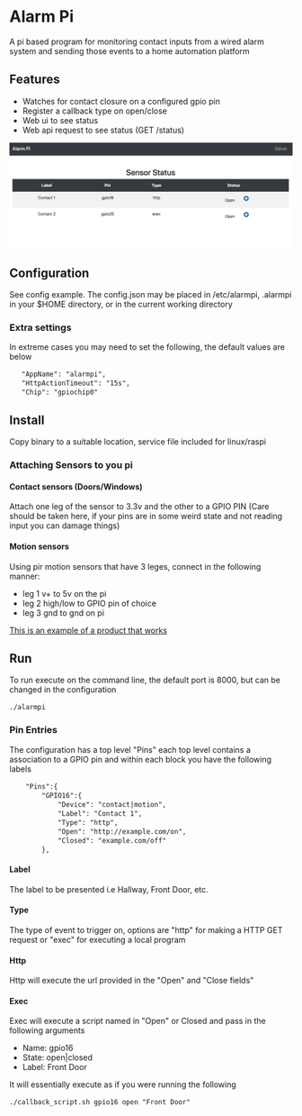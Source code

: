 # Alarm Pi

A pi based program for monitoring contact inputs from a wired alarm system and sending those events to a home automation platform

## Features

* Watches for contact closure on a configured gpio pin
* Register a callback type on open/close
* Web ui to see status
* Web api request to see status (GET /status)

![Image of Home](alarmpi_home.png?raw=true)


## Configuration

See config example.   The config.json may be placed in /etc/alarmpi, .alarmpi in your $HOME directory, or in the current working directory

### Extra settings

In extreme cases you may need to set the following, the default values are below

```
   "AppName": "alarmpi",
   "HttpActionTimeout": "15s",
   "Chip": "gpiochip0"
```

## Install

Copy binary to a suitable location, service file included for linux/raspi


### Attaching Sensors to you pi

#### Contact sensors (Doors/Windows)

Attach one leg of the sensor to 3.3v and the other to a GPIO PIN (Care should be taken here, if your pins are in some weird state and not reading input you can damage things)

#### Motion sensors

Using pir motion sensors that have 3 leges, connect in the following manner:

* leg 1 v+ to 5v on the pi
* leg 2 high/low to GPIO pin of choice
* leg 3 gnd to gnd on pi

[This is an example of a product that works](https://www.amazon.com/HiLetgo-Pyroelectric-Sensor-Infrared-Detector/dp/B07RT7MK7C/ref=sr_1_1?dchild=1&keywords=pir+motion+hiletgo&qid=1601258474&sr=8-1)

## Run

To run execute on the command line, the default port is 8000, but can be changed in the configuration

```
./alarmpi
```
 
### Pin Entries

The configuration has a top level "Pins" each top level contains a association to a GPIO pin and within each block  you have the following labels

```
	"Pins":{
		"GPIO16":{
    		"Device": "contact|motion",
    		"Label": "Contact 1",
    		"Type": "http",
			"Open": "http://example.com/on",
			"Closed": "example.com/off"
		},
```

#### Label

The label to be presented i.e Hallway, Front Door, etc.

#### Type

The type of event to trigger on, options are "http" for making a HTTP GET request or "exec" for executing a local program

#### Http 

Http will execute the url provided in the "Open" and "Close fields"

#### Exec

Exec will execute a script named in "Open" or Closed and pass in the following arguments


* Name: gpio16
* State: open|closed
* Label: Front Door

It will essentially execute as if you were running the following

```
./callback_script.sh gpio16 open "Front Door"
```




